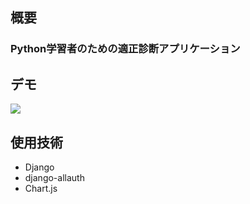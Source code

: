 ## 概要

### Python学習者のための適正診断アプリケーション

## デモ

[![](https://img.youtube.com/vi/L3517hibi7A/0.jpg)](youtube.com/watch?v=L3517hibi7A)

## 使用技術
- Django
- django-allauth
- Chart.js
